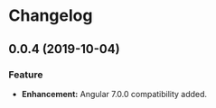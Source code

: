 # Changelog

## 0.0.4 (2019-10-04)

### Feature

* **Enhancement:** Angular 7.0.0 compatibility added.
